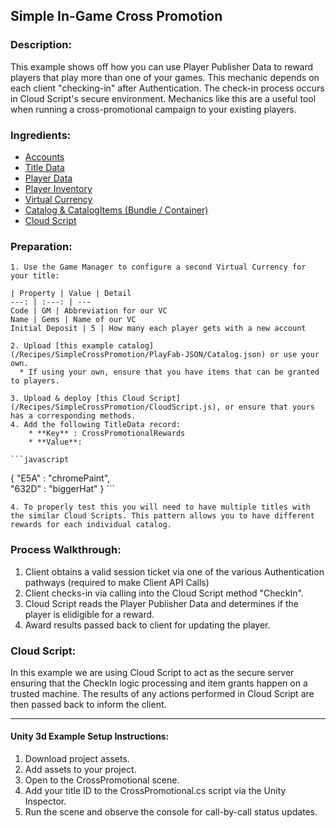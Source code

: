 ## Simple In-Game Cross Promotion 
### Description:
This example shows off how you can use Player Publisher Data to reward players that play more than one of your games. This mechanic depends on each client "checking-in" after Authentication. The check-in process occurs in Cloud Script's secure environment. Mechanics like this are a useful tool when running a cross-promotional campaign to your existing players. 

### Ingredients:
  * [Accounts](https://api.playfab.com/docs/building-blocks#Accounts)
  * [Title Data](https://api.playfab.com/docs/building-blocks#Title_Data)
  * [Player Data](https://api.playfab.com/docs/building-blocks#Player_Data)
  * [Player Inventory](https://api.playfab.com/docs/building-blocks#Player_Inventory)
  * [Virtual Currency](https://api.playfab.com/docs/building-blocks#Virtual_Currency)
  * [Catalog & CatalogItems (Bundle / Container)](https://api.playfab.com/docs/building-blocks#Catalog)
  * [Cloud Script](https://api.playfab.com/docs/building-blocks#Cloud_Script)

### Preparation:
	1. Use the Game Manager to configure a second Virtual Currency for your title:

	| Property | Value | Detail
	---: | :---: | --- 
	Code | GM | Abbreviation for our VC
	Name | Gems | Name of our VC
	Initial Deposit | 5 | How many each player gets with a new account

	2. Upload [this example catalog](/Recipes/SimpleCrossPromotion/PlayFab-JSON/Catalog.json) or use your own.
	  * If using your own, ensure that you have items that can be granted to players.

	3. Upload & deploy [this Cloud Script](/Recipes/SimpleCrossPromotion/CloudScript.js), or ensure that yours has a corresponding methods.  
	4. Add the following TitleData record:
		* **Key** : CrossPromotionalRewards
		* **Value**: 
		
	```javascript
{ 
	"E5A" : "chromePaint",  
	"632D" : "biggerHat" 
}
	``` 

	4. To properly test this you will need to have multiple titles with the similar Cloud Scripts. This pattern allows you to have different rewards for each individual catalog.

### Process Walkthrough:
  1. Client obtains a valid session ticket via one of the various Authentication pathways (required to make Client API Calls)
  2. Client checks-in via calling into the Cloud Script method "CheckIn". 
  3. Cloud Script reads the Player Publisher Data and determines if the player is elidigible for a reward.
  4. Award results passed back to client for updating the player.


### Cloud Script:
In this example we are using Cloud Script to act as the secure server ensuring that the CheckIn logic processing and item grants happen on a trusted machine. The results of any actions performed in Cloud Script are then passed back to inform the client.

----

#### Unity 3d Example Setup Instructions:
  1. Download project assets. 
  2. Add assets to your project. 
  3. Open to the CrossPromotional scene.
  4. Add your title ID to the CrossPromotional.cs script via the Unity Inspector.
  5. Run the scene and observe the console for call-by-call status updates.